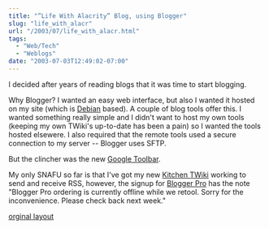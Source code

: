 ```yaml
---
title: "”Life With Alacrity” Blog, using Blogger"
slug: "life_with_alacr"
url: "/2003/07/life_with_alacr.html"
tags:
  - "Web/Tech"
  - "Weblogs"
date: "2003-07-03T12:49:02-07:00"
---
```

<p>I decided after years of reading blogs that it was time to start blogging.</p>
<p>Why Blogger? I wanted an easy web interface, but also I wanted it hosted on my site (which is <a href="http://www.debian.org">Debian</a> based). A couple of blog tools offer this. I wanted something really simple and I didn't want to host my own tools (keeping my own TWiki's up-to-date has been a pain) so I wanted the tools hosted elsewere. I also required that the remote tools used a secure connection to my server -- Blogger uses SFTP.</p>
<p>But the clincher was the new <a href="http://toolbar.google.com/">Google Toolbar</a>.</p>
<p>My only SNAFU so far is that I've got my new <a href="http://twiki.alacritymanagement.com/bin/view/Kitchen">Kitchen TWiki</a> working to send and receive RSS, however, the signup for <a href="http://pro.blogger.com/">Blogger Pro</a> has the note "Blogger Pro ordering is currently offline while we retool. Sorry for the inconvenience. Please check back next week."</p>
<p class="previous"><a href="/previous/2003/07/life_with_alacr.html" rel="syndication">orginal layout</a></p>
